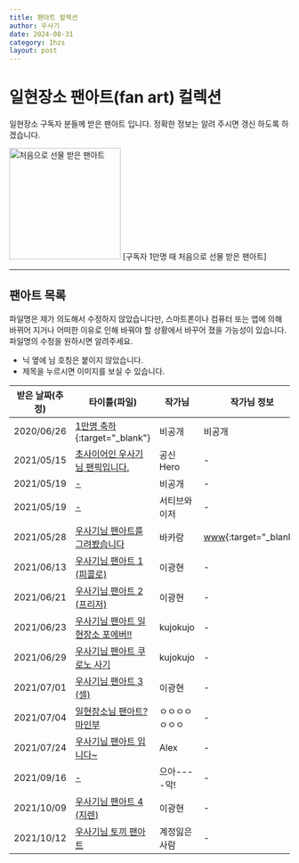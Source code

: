 ```yaml
---
title: 팬아트 컬렉션
author: 우사기
date: 2024-08-31
category: 1hzs
layout: post
---
```


# 일현장소 팬아트(fan art) 컬렉션
일현장소 구독자 분들께 받은 팬아트 입니다. 정확한 정보는 알려 주시면 갱신 하도록 하겠습니다. 

<img src="../../images/fanart/zzz.png" alt="처음으로 선물 받은 팬아트" width="200"/>
[구독자 1만명 때 처음으로 선물 받은 팬아트]

---

## 팬아트 목록
파일명은 제가 의도해서 수정하지 않았습니다만, 스마트폰이나 컴퓨터 또는 앱에 의해 바뀌어 지거나 어떠한 이유로 인해 바꿔야 할 상황에서 바꾸어 졌을 가능성이 있습니다. 파일명의 수정을 원하시면 알려주세요. 
* 닉 옆에 님 호칭은 붙이지 않았습니다.
* 제목을 누르시면 이미지를 보실 수 있습니다. 

받은 날짜(추정)|타이틀(파일)|작가님|작가님 정보
-|-|-|-
2020/06/26|[1만명 축하](../../images/fanart/ilhyun.png){:target="_blank"}|비공개|비공개
2021/05/15|[초사이어인 우사기님 팬픽입니다.](../../images/fanart/b1e43209eaa17270c3c5bde4d7cbacbb.png)|공신Hero|-
2021/05/19|[-](../../images/fanart/1620809337294.png)|비공개|-
2021/05/19|[-](../../images/fanart/C3AFACDD-436D-4C44-85EC-6CA1A07B3358.JPG)|서티브와이저|-
2021/05/28|[우사기님 팬아트를 그려봤습니다](../../images/fanart/5912b8d3b356d96baa4ac37fcdd2ceaa.jpg)|바카랑|[www](https://blog.naver.com/hyunjin0905){:target="_blank"}
2021/06/13|[우사기님 팬아트 1 (피콜로)](../../images/fanart/b25c708b7dbff0272d2ad74f2aa1ba5a.jpg)|이광현|-
2021/06/21|[우사기님 팬아트 2 (프리저)](../../images/fanart/7b6d2682e008d649a4482b32736ea1ab.jpg)|이광현|-
2021/06/23|[우사기님 팬아트 일현장소 포에버!!](../../images/fanart/1b85ff9bdf3b64f57dc8e71c128cb10c.jpg)|kujokujo|-
2021/06/29|[우사기님 팬아트 쿠로노 사기](../../images/fanart/7468a1494141e0fbadf9f25cd6b27667.jpg)|kujokujo|-
2021/07/01|[우사기님 팬아트 3 (셀)](../../images/fanart/e291034f7b7d69464bfb9bd70aef0849.jpg)|이광현|-
2021/07/04|[일현장소님 팬아트? 마인부](../../images/fanart/c9fb74bed699fb0af5dc942eb6fa36f3.png)|ㅇㅇㅇㅇㅇㅇㅇ|-
2021/07/24|[우사기님 팬아트 입니다~](../../images/fanart/f73f5498c56cd324a2af64b27358b809.png)|Alex|-
2021/09/16|[-](../../images/fanart/4e8a52e4d0c6f8cb30935b716ae3edbf.jpg)|으아----악!|-
2021/10/09|[우사기님 팬아트 4 (지렌)](../../images/fanart/1a79ef664c6ff5a7c994133cb1a487de.jpg)|이광현|-
2021/10/12|[우사기님 토끼 팬아트](../../images/fanart/e0e051586d7c9a27ad35473853e71014.gif)|계정잃은사람|-
